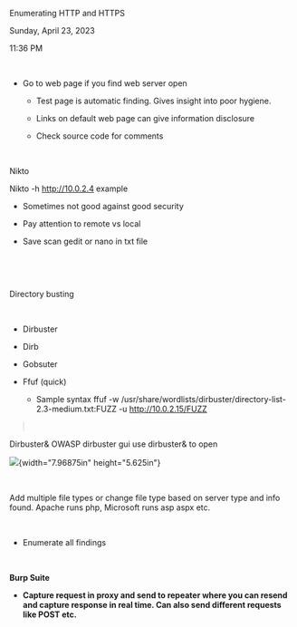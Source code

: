 Enumerating HTTP and HTTPS

Sunday, April 23, 2023

11:36 PM

 

-   Go to web page if you find web server open

    -   Test page is automatic finding. Gives insight into poor hygiene.

    -   Links on default web page can give information disclosure

    -   Check source code for comments

 

Nikto

Nikto -h <http://10.0.2.4> example

-   Sometimes not good against good security

-   Pay attention to remote vs local

-   Save scan gedit or nano in txt file

 

 

Directory busting

 

-   Dirbuster

-   Dirb

-   Gobsuter

-   Ffuf (quick)

    -   Sample syntax ffuf -w /usr/share/wordlists/dirbuster/directory-list-2.3-medium.txt:FUZZ -u <http://10.0.2.15/FUZZ>

>  

Dirbuster& OWASP dirbuster gui use dirbuster& to open

![](003_Enumerating_HTTP_and_HTTPS_000.png){width="7.96875in" height="5.625in"}

 

Add multiple file types or change file type based on server type and info found. Apache runs php, Microsoft runs asp aspx etc.

 

-   Enumerate all findings

 

**Burp Suite**

-   **Capture request in proxy and send to repeater where you can resend and capture response in real time. Can also send different requests like POST etc.**
